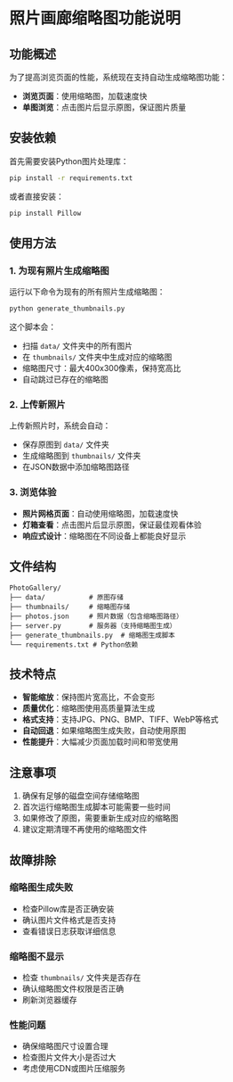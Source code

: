 # 照片画廊缩略图功能说明

## 功能概述

为了提高浏览页面的性能，系统现在支持自动生成缩略图功能：
- **浏览页面**：使用缩略图，加载速度快
- **单图浏览**：点击图片后显示原图，保证图片质量

## 安装依赖

首先需要安装Python图片处理库：

```bash
pip install -r requirements.txt
```

或者直接安装：

```bash
pip install Pillow
```

## 使用方法

### 1. 为现有照片生成缩略图

运行以下命令为现有的所有照片生成缩略图：

```bash
python generate_thumbnails.py
```

这个脚本会：
- 扫描 `data/` 文件夹中的所有图片
- 在 `thumbnails/` 文件夹中生成对应的缩略图
- 缩略图尺寸：最大400x300像素，保持宽高比
- 自动跳过已存在的缩略图

### 2. 上传新照片

上传新照片时，系统会自动：
- 保存原图到 `data/` 文件夹
- 生成缩略图到 `thumbnails/` 文件夹
- 在JSON数据中添加缩略图路径

### 3. 浏览体验

- **照片网格页面**：自动使用缩略图，加载速度快
- **灯箱查看**：点击图片后显示原图，保证最佳观看体验
- **响应式设计**：缩略图在不同设备上都能良好显示

## 文件结构

```
PhotoGallery/
├── data/           # 原图存储
├── thumbnails/     # 缩略图存储
├── photos.json     # 照片数据（包含缩略图路径）
├── server.py       # 服务器（支持缩略图生成）
├── generate_thumbnails.py  # 缩略图生成脚本
└── requirements.txt # Python依赖
```

## 技术特点

- **智能缩放**：保持图片宽高比，不会变形
- **质量优化**：缩略图使用高质量算法生成
- **格式支持**：支持JPG、PNG、BMP、TIFF、WebP等格式
- **自动回退**：如果缩略图生成失败，自动使用原图
- **性能提升**：大幅减少页面加载时间和带宽使用

## 注意事项

1. 确保有足够的磁盘空间存储缩略图
2. 首次运行缩略图生成脚本可能需要一些时间
3. 如果修改了原图，需要重新生成对应的缩略图
4. 建议定期清理不再使用的缩略图文件

## 故障排除

### 缩略图生成失败
- 检查Pillow库是否正确安装
- 确认图片文件格式是否支持
- 查看错误日志获取详细信息

### 缩略图不显示
- 检查 `thumbnails/` 文件夹是否存在
- 确认缩略图文件权限是否正确
- 刷新浏览器缓存

### 性能问题
- 确保缩略图尺寸设置合理
- 检查图片文件大小是否过大
- 考虑使用CDN或图片压缩服务
